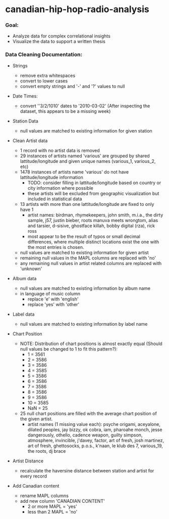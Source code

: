 # canadian-hip-hop-radio-analysis


### Goal:
- Analyze data for complex correlational insights
- Visualize the data to support a written thesis


### Data Cleaning Documentation:

- Strings
  - remove extra whitespaces
  - convert to lower cases
  - convert empty strings and '-' and '?' values to null
 
- Date Times:
  - convert ''3/2/1010' dates to '2010-03-02' (After inspecting the dataset, this appears to be a missing week)

- Station Data
  -  null values are matched to existing information for given station

- Clean Artist data
  - 1 record with no artist data is removed
  - 29 instances of artists named 'various' are grouped by shared lattitude/longitude and given unique names (various_1, various_2, etc)
  - 1478 instances of artists name 'various' do not have lattitude/longitude information
    - TODO: consider filling in lattitude/longitude based on country or city information where possible
    - these artists will be excluded from geographic visualization but included in statistical data
  - 13 artists with more than one lattitude/longitude are fixed to only have 1
    - artist names: birdman, rhymekeepers, john smith, m.i.a., the dirty sample, j57, justin bieber, roots manuva meets wrongtom, alias and tarsier, d-sisive, ghostface killah, bobby digital (rza), rick ross 
    - most appear to be the result of typos or small decimal differences, where multiple distinct locations exist the one with the most entries is chosen.
  - null values are matched to existing information for given artist
  - remaining null values in the MAPL columns are replaced with 'no'
  - any remaining null values in artist related columns are replaced with 'unknown'

- Album data
  - null values are matched to existing information by album name
  - in language of music column
    - replace 'e' with 'english'
    - replace 'yes' with 'other'
 
- Label data
  -  null values are matched to existing information by label name

- Chart Position
  - NOTE: Distribution of chart positions is almost exactly equal (Should null values be changed to 1 to fit this pattern?):
    - 1   =   3561
    - 2   =   3586
    - 3   =   3586
    - 4   =   3585
    - 5   =   3586
    - 6   =   3586
    - 7   =   3586
    - 8   =   3586
    - 9   =   3586
    - 10  =   3585
    - NaN =     25
  - 25 null chart positions are filled with the average chart position of the given artist.
    - artist names (1 missing value each): psyche origami, aceyalone, dilated peoples, jay bizzy, ok cobra, iam, pharoahe monch, jesse dangerously, othello, cadence weapon, guilty simpson, atmosphere, invincible, j'davey, factor, art of fresh, josh martinez, art of fresh, ghettosocks, p.o.s., k'naan, le klub des 7, various_19, the roots, dj brace

- Artist Distance
  - recalculate the haversine distance between station and artist for every record 

- Add Canadian content
  - rename MAPL columns 
  - add new column 'CANADIAN CONTENT' 
    - 2 or more MAPL = 'yes'
    - less than 2 MAPL = 'no'

